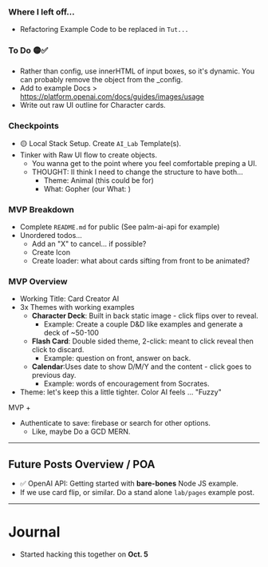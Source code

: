 ### Where I left off...

- Refactoring Example Code to be replaced in `Tut...`

### To  Do 🟡✅
- Rather than config, use innerHTML of input boxes, so it's dynamic. You can probably remove the object from the _config. 
- Add to example Docs > https://platform.openai.com/docs/guides/images/usage
- Write out raw UI outline for Character cards. 

### Checkpoints

- 🟡 Local Stack Setup. Create `AI_Lab` Template(s).
- Tinker with Raw UI flow to create objects.
  - You wanna get to the point where you feel comfortable preping a UI. 
  - THOUGHT: II think I need to change the structure to have both...
    - Theme: Animal (this could be for)
    - What: Gopher (our What: )

### MVP Breakdown

- Complete `README.md` for public (See palm-ai-api for example)
- Unordered todos...
  - Add an "X" to cancel... if possible?
  - Create Icon
  - Create loader: what about cards sifting from front to be animated? 


### MVP Overview

- Working Title: Card Creator AI
- 3x Themes with working examples
  - **Character Deck**: Built in back static image - click flips over to reveal. 
    - Example: Create a couple D&D like examples and generate a deck of ~50-100
  - **Flash Card**: Double sided theme, 2-click: meant to click reveal then click to discard. 
    - Example: question on front, answer on back. 
  - **Calendar**:Uses date to show D/M/Y and the content - click goes to previous day. 
    - Example: words of encouragement from Socrates. 
- Theme: let's keep this a little tighter. Color AI feels ... "Fuzzy" 

MVP + 

- Authenticate to save: firebase or search for other options. 
  - Like, maybe Do a GCD MERN.

----

## Future Posts Overview / POA

- ✅ OpenAI API: Getting started with **bare-bones** Node JS example.
- If we use card flip, or similar. Do a stand alone `lab/pages` example post. 

----

# Journal

- Started hacking this together on **Oct. 5**





